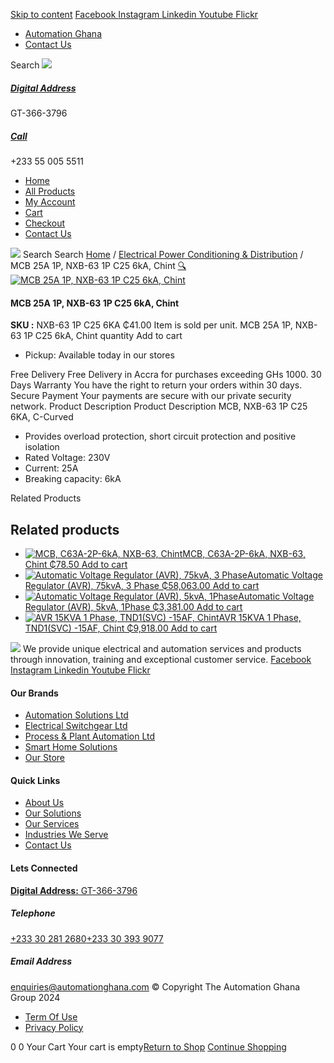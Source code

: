 [Skip to content](https://store.automationghana.com/product/mcb-nxb-63-1p-c25-6ka-chint/#content)
[ Facebook ](https://www.facebook.com/automationgh/) [ Instagram ](https://www.instagram.com/automationgh/) [ Linkedin ](https://www.linkedin.com/company/the-automation-ghana-limited/) [ Youtube ](https://www.youtube.com/channel/UCurrRDUSm5oIW39VXjn1u0w) [ Flickr ](https://www.flickr.com/photos/181794037@N07/)
  * [ Automation Ghana ](https://automationghana.com)
  * [ Contact Us ](https://store.automationghana.com/contact/)


Search
[ ![](https://store.automationghana.com/wp-content/uploads/2024/04/Website-TAGG-Logo-BLUE.png) ](https://store.automationghana.com/)
[ ](https://maps.app.goo.gl/m4xeaagWCNbLk4jM6)
#####  [ Digital Address ](https://maps.app.goo.gl/m4xeaagWCNbLk4jM6)
GT-366-3796 
[ ](tel:+233550055511)
#####  [ Call ](tel:+233550055511)
+233 55 005 5511 
  * [Home](https://store.automationghana.com/)
  * [All Products](https://store.automationghana.com/shop/)
  * [My Account](https://store.automationghana.com/my-account/)
  * [Cart](https://store.automationghana.com/cart/)
  * [Checkout](https://store.automationghana.com/checkout/)
  * [Contact Us](https://store.automationghana.com/contact/)


[![](https://store.automationghana.com/wp-content/uploads/2024/04/AutomationGhana_logo_white.png)](https://store.automationghana.com)
Search
Search
[Home](https://store.automationghana.com) / [Electrical Power Conditioning & Distribution](https://store.automationghana.com/product-category/electrical-power-distribution/) / MCB 25A 1P, NXB-63 1P C25 6kA, Chint
[🔍](https://store.automationghana.com/product/mcb-nxb-63-1p-c25-6ka-chint/)
[![MCB 25A 1P, NXB-63 1P C25 6kA, Chint](https://store.automationghana.com/wp-content/uploads/2020/04/NXB-63-C25-1P.jpg)](https://store.automationghana.com/wp-content/uploads/2020/04/NXB-63-C25-1P.jpg)
####  MCB 25A 1P, NXB-63 1P C25 6kA, Chint 
**SKU :** NXB-63 1P C25 6KA 
₵41.00
Item is sold per unit.
MCB 25A 1P, NXB-63 1P C25 6kA, Chint quantity
Add to cart
  * Pickup: Available today in our stores


Free Delivery 
Free Delivery in Accra for purchases exceeding GHs 1000. 
30 Days Warranty 
You have the right to return your orders within 30 days. 
Secure Payment 
Your payments are secure with our private security network. 
Product Description
Product Description
MCB, NXB-63 1P C25 6KA, C-Curved 
  * Provides overload protection, short circuit protection and positive isolation
  * Rated Voltage: 230V
  * Current: 25A
  * Breaking capacity: 6kA


Related Products 
## Related products
  * [![MCB, C63A-2P-6kA, NXB-63, Chint](https://store.automationghana.com/wp-content/uploads/2020/04/NXB-63-C63-2P-300x300.jpg)MCB, C63A-2P-6kA, NXB-63, Chint ₵78.50 ](https://store.automationghana.com/product/mcb-nxb-63-2p-c63-6ka-chint/)
[Add to cart](https://store.automationghana.com/product/mcb-nxb-63-1p-c25-6ka-chint/?add-to-cart=1783)
  * [![Automatic Voltage Regulator \(AVR\), 75kvA, 3 Phase](https://store.automationghana.com/wp-content/uploads/2020/04/TNSZSBW-75-300x300.jpg)Automatic Voltage Regulator (AVR), 75kvA, 3 Phase ₵58,063.00 ](https://store.automationghana.com/product/avr-tnszsbw-75-chint/)
[Add to cart](https://store.automationghana.com/product/mcb-nxb-63-1p-c25-6ka-chint/?add-to-cart=1641)
  * [![Automatic Voltage Regulator \(AVR\), 5kvA, 1Phase](https://store.automationghana.com/wp-content/uploads/2020/04/TND1SVC-5-300x300.jpg)Automatic Voltage Regulator (AVR), 5kvA, 1Phase ₵3,381.00 ](https://store.automationghana.com/product/avr-tnd1svc-5-chint/)
[Add to cart](https://store.automationghana.com/product/mcb-nxb-63-1p-c25-6ka-chint/?add-to-cart=1637)
  * [![AVR 15KVA 1 Phase, TND1\(SVC\) -15AF, Chint](https://store.automationghana.com/wp-content/uploads/2020/04/TND1SVC-10AF.jpg)AVR 15KVA 1 Phase, TND1(SVC) -15AF, Chint ₵9,918.00 ](https://store.automationghana.com/product/avr-tnd1svc-15af-chint/)
[Add to cart](https://store.automationghana.com/product/mcb-nxb-63-1p-c25-6ka-chint/?add-to-cart=1634)


![](https://store.automationghana.com/wp-content/uploads/2024/04/AutomationGhana_logo_white.png)
We provide unique electrical and automation services and products through innovation, training and exceptional customer service.
[ Facebook ](https://www.facebook.com/automationgh/) [ Instagram ](https://www.instagram.com/automationgh/) [ Linkedin ](https://www.linkedin.com/company/the-automation-ghana-limited/) [ Youtube ](https://www.youtube.com/channel/UCurrRDUSm5oIW39VXjn1u0w) [ Flickr ](https://www.flickr.com/photos/181794037@N07/)
#### Our Brands
  * [ Automation Solutions Ltd ](https://store.automationghana.com/product/mcb-nxb-63-1p-c25-6ka-chint/)
  * [ Electrical Switchgear Ltd ](https://store.automationghana.com/product/mcb-nxb-63-1p-c25-6ka-chint/)
  * [ Process & Plant Automation Ltd ](https://store.automationghana.com/product/mcb-nxb-63-1p-c25-6ka-chint/)
  * [ Smart Home Solutions ](https://store.automationghana.com/product/mcb-nxb-63-1p-c25-6ka-chint/)
  * [ Our Store ](https://store.automationghana.com/product/mcb-nxb-63-1p-c25-6ka-chint/)


#### Quick Links
  * [ About Us ](https://store.automationghana.com/product/mcb-nxb-63-1p-c25-6ka-chint/)
  * [ Our Solutions ](https://store.automationghana.com/product/mcb-nxb-63-1p-c25-6ka-chint/)
  * [ Our Services ](https://store.automationghana.com/product/mcb-nxb-63-1p-c25-6ka-chint/)
  * [ Industries We Serve ](https://store.automationghana.com/product/mcb-nxb-63-1p-c25-6ka-chint/)
  * [ Contact Us ](https://store.automationghana.com/product/mcb-nxb-63-1p-c25-6ka-chint/)


#### Lets Connected
[**Digital Address:** GT-366-3796](https://maps.app.goo.gl/m4xeaagWCNbLk4jM6)
#####  Telephone 
[ +233 30 281 2680](tel:+233302812680)[+233 30 393 9077](https://store.automationghana.com/product/mcb-nxb-63-1p-c25-6ka-chint/+233303939077)
#####  Email Address 
enquiries@automationghana.com 
© Copyright The Automation Ghana Group 2024
  * [ Term Of Use ](https://store.automationghana.com/product/mcb-nxb-63-1p-c25-6ka-chint/)
  * [ Privacy Policy ](https://store.automationghana.com/product/mcb-nxb-63-1p-c25-6ka-chint/)


0
0
Your Cart
Your cart is empty[Return to Shop](https://store.automationghana.com/shop/)
[Continue Shopping](https://store.automationghana.com/product/mcb-nxb-63-1p-c25-6ka-chint/)
